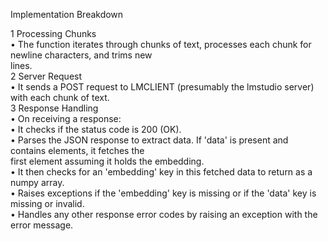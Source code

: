 Implementation Breakdown                                               
                                                                                                                     
   1 Processing Chunks                                                                                               
      • The function iterates through chunks of text, processes each chunk for newline characters, and trims new     
        lines.                                                                                                       
   2 Server Request                                                                                                  
      • It sends a POST request to LMCLIENT (presumably the lmstudio server) with each chunk of text.                
   3 Response Handling                                                                                               
      • On receiving a response:                                                                                     
         • It checks if the status code is 200 (OK).                                                                 
         • Parses the JSON response to extract data. If 'data' is present and contains elements, it fetches the      
           first element assuming it holds the embedding.                                                            
         • It then checks for an 'embedding' key in this fetched data to return as a numpy array.                    
         • Raises exceptions if the 'embedding' key is missing or if the 'data' key is missing or invalid.           
      • Handles any other response error codes by raising an exception with the error message.   
